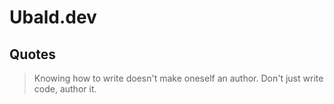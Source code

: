# Ubald.dev

## Quotes

> Knowing how to write doesn't make oneself an author. Don't just write code, author it.